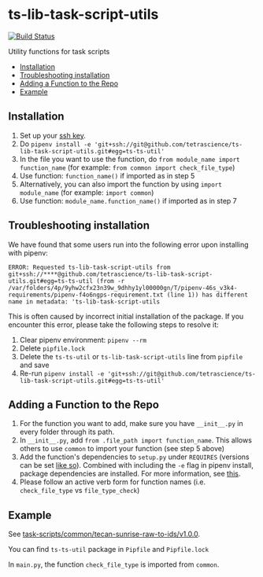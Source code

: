 # ts-lib-task-script-utils <!-- omit in toc -->

[![Build Status](https://travis-ci.com/tetrascience/ts-lib-task-script-utils.svg?token=7onD2L3nEXMByQUNdxv1&branch=master)](https://travis-ci.com/tetrascience/ts-lib-task-script-utils)

Utility functions for task scripts

- [Installation](#installation)
- [Troubleshooting installation](#troubleshooting-installation)
- [Adding a Function to the Repo](#adding-a-function-to-the-repo)
- [Example](#example)

## Installation

1. Set up your [ssh key](https://docs.github.com/en/github/authenticating-to-github/connecting-to-github-with-ssh).
2. Do `pipenv install -e 'git+ssh://git@github.com/tetrascience/ts-lib-task-script-utils.git#egg=ts-ts-util'`
3. In the file you want to use the function, do `from module_name import function_name` (for example: `from common import check_file_type`)
4. Use function: `function_name()` if imported as in step 5
5. Alternatively, you can also import the function by using `import module_name` (for example: `import common`)
6. Use function: `module_name.function_name()` if imported as in step 7

## Troubleshooting installation
We have found that some users run into the following error upon installing with pipenv:
```
ERROR: Requested ts-lib-task-script-utils from git+ssh://****@github.com/tetrascience/ts-lib-task-script-utils.git#egg=ts-ts-util (from -r /var/folders/4p/9yhw2cfx23n39w_9dhhy1yl00000gn/T/pipenv-46s_v3k4-requirements/pipenv-f4o6ngps-requirement.txt (line 1)) has different name in metadata: 'ts-lib-task-script-utils
```
This is often caused by incorrect initial installation of the package.
If you encounter this error, please take the following steps to resolve it:
1. Clear pipenv environment: `pipenv --rm`
2. Delete `pipfile.lock`
3. Delete the `ts-ts-util` or `ts-lib-task-script-utils` line from `pipfile` and save
4. Re-run `pipenv install -e 'git+ssh://git@github.com/tetrascience/ts-lib-task-script-utils.git#egg=ts-ts-util'`

## Adding a Function to the Repo

1. For the function you want to add, make sure you have `__init__.py` in every folder through its path. 
2. In `__init__.py`, add `from .file_path import function_name`. This allows others to use `common` to import your function (see step 5 above)
3. Add the function's dependencies to `setup.py` under `REQUIRES` (versions can be set [like so](https://stackoverflow.com/questions/8161617/how-can-i-specify-library-versions-in-setup-py)). Combined with including the `-e` flag in pipenv install, package dependencies are installed. For more information, see [this](https://pipenv-fork.readthedocs.io/en/latest/advanced.html#pipfile-vs-setup-py).
4. Please follow an active verb form for function names (i.e. `check_file_type` vs `file_type_check`)

## Example

See [task-scripts/common/tecan-sunrise-raw-to-ids/v1.0.0](https://github.com/tetrascience/ts-lib-protocol-script/tree/development/task-scripts/common/tecan-sunrise-raw-to-ids/v1.0.0). 

You can find `ts-ts-util` package in `Pipfile` and `Pipfile.lock`

In `main.py`, the function `check_file_type` is imported from `common`. 

